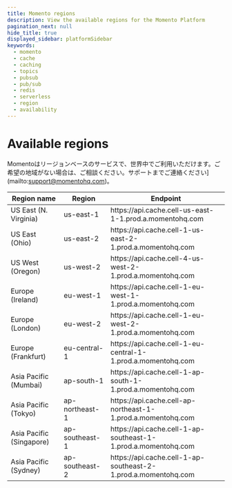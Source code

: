 ```yaml
---
title: Momento regions
description: View the available regions for the Momento Platform
pagination_next: null
hide_title: true
displayed_sidebar: platformSidebar
keywords:
  - momento
  - cache
  - caching
  - topics
  - pubsub
  - pub/sub
  - redis
  - serverless
  - region
  - availability
---
```


# Available regions

Momentoはリージョンベースのサービスで、世界中でご利用いただけます。ご希望の地域がない場合は、ご相談ください。サポートまでご連絡ください](mailto:support@momentohq.com)。

<table className="customTable">
  <thead>
    <tr>
      <th>Region name</th>
      <th>Region</th>
      <th>Endpoint</th>
    </tr>
  </thead>
  <tbody>
    <tr>
      <td>US East (N. Virginia)</td>
      <td>us-east-1</td>
      <td>https://api.cache.cell-us-east-1-1.prod.a.momentohq.com</td>
    </tr>
    <tr>
      <td>US East (Ohio)</td>
      <td>us-east-2</td>
      <td>https://api.cache.cell-1-us-east-2-1.prod.a.momentohq.com</td>
    </tr>
    <tr>
      <td>US West (Oregon)</td>
      <td>us-west-2</td>
      <td>https://api.cache.cell-4-us-west-2-1.prod.a.momentohq.com</td>
    </tr>
    <tr>
      <td>Europe (Ireland)</td>
      <td>eu-west-1</td>
      <td>https://api.cache.cell-1-eu-west-1-1.prod.a.momentohq.com</td>
    </tr>
    <tr>
      <td>Europe (London)</td>
      <td>eu-west-2</td>
      <td>https://api.cache.cell-1-eu-west-2-1.prod.a.momentohq.com</td>
    </tr>
    <tr>
      <td>Europe (Frankfurt)</td>
      <td>eu-central-1</td>
      <td>https://api.cache.cell-1-eu-central-1-1.prod.a.momentohq.com</td>
    </tr>
    <tr>
      <td>Asia Pacific (Mumbai)</td>
      <td>ap-south-1</td>
      <td>https://api.cache.cell-1-ap-south-1-1.prod.a.momentohq.com</td>
    </tr>
    <tr>
      <td>Asia Pacific (Tokyo)</td>
      <td>ap-northeast-1</td>
      <td>https://api.cache.cell-ap-northeast-1-1.prod.a.momentohq.com</td>
    </tr>
    <tr>
      <td>Asia Pacific (Singapore)</td>
      <td>ap-southeast-1</td>
      <td>https://api.cache.cell-1-ap-southeast-1-1.prod.a.momentohq.com</td>
    </tr>
    <tr>
      <td>Asia Pacific (Sydney)</td>
      <td>ap-southeast-2</td>
      <td>https://api.cache.cell-1-ap-southeast-2-1.prod.a.momentohq.com</td>
    </tr>
  </tbody>
</table>
